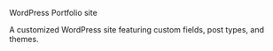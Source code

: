 WordPress Portfolio site

A customized WordPress site featuring custom fields, post types, and themes.
